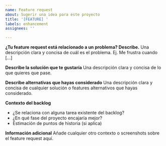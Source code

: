 ```yaml
---
name: Feature request
about: Sugerir una idea para este proyecto
title: '[FEATURE] '
labels: enhancement
assignees: ''

---
```


**¿Tu feature request está relacionado a un problema? Describe.**
Una descripción clara y concisa de cuál es el problema. Ej. Me frustra cuando [...]

**Describe la solución que te gustaría**
Una descripción clara y concisa de lo que quieres que pase.

**Describe alternativas que hayas considerado**
Una descripción clara y concisa de cualquier solución o features alternativos que hayas considerado.

**Contexto del backlog**
- ¿Se relaciona con alguna tarea existente del backlog?
- ¿En qué fase del proyecto encajaría mejor?
- Estimación de puntos de historia (si aplica)

**Información adicional**
Añade cualquier otro contexto o screenshots sobre el feature request aquí.
